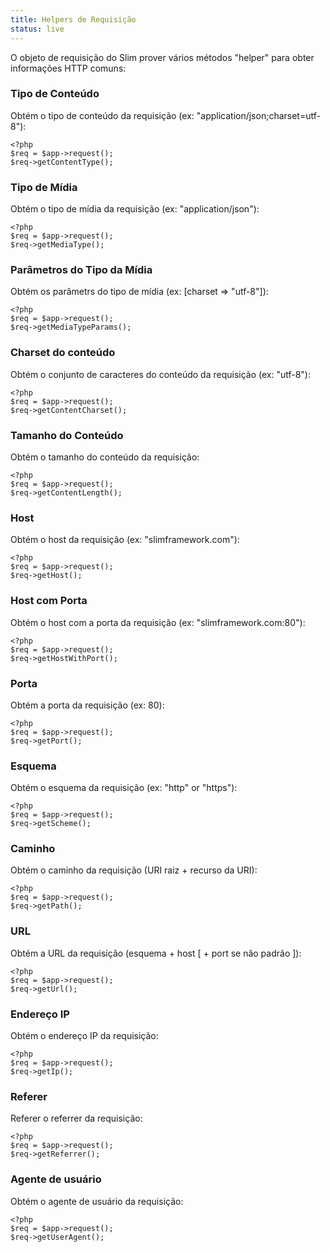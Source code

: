 ```yaml
---
title: Helpers de Requisição
status: live
---
```


O objeto de requisição do Slim prover vários métodos "helper" para obter informações HTTP comuns:

### Tipo de Conteúdo

Obtém o tipo de conteúdo da requisição (ex: "application/json;charset=utf-8"):

    <?php
    $req = $app->request();
    $req->getContentType();

### Tipo de Mídia

Obtém o tipo de mídia da requisição (ex: "application/json"):

    <?php
    $req = $app->request();
    $req->getMediaType();

### Parâmetros do Tipo da Mídia

Obtém os parâmetrs do tipo de mídia (ex: [charset => "utf-8"]):

    <?php
    $req = $app->request();
    $req->getMediaTypeParams();

### Charset do conteúdo

Obtém o conjunto de caracteres do conteúdo da requisição (ex: "utf-8"):

    <?php
    $req = $app->request();
    $req->getContentCharset();

### Tamanho do Conteúdo

Obtém o tamanho do conteúdo da requisição:

    <?php
    $req = $app->request();
    $req->getContentLength();

### Host

Obtém o host da requisição (ex: "slimframework.com"):

    <?php
    $req = $app->request();
    $req->getHost();

### Host com Porta

Obtém o host com a porta da requisição (ex: "slimframework.com:80"):

    <?php
    $req = $app->request();
    $req->getHostWithPort();

### Porta

Obtém a porta da requisição (ex: 80):

    <?php
    $req = $app->request();
    $req->getPort();

### Esquema

Obtém o esquema da requisição (ex: "http" or "https"):

    <?php
    $req = $app->request();
    $req->getScheme();

### Caminho

Obtém o caminho da requisição (URI raiz + recurso da URI):

    <?php
    $req = $app->request();
    $req->getPath();

### URL

Obtém a URL da requisição (esquema + host [ + port se não padrão ]):

    <?php
    $req = $app->request();
    $req->getUrl();

### Endereço IP

Obtém o endereço IP da requisição:

    <?php
    $req = $app->request();
    $req->getIp();

### Referer

Referer o referrer da requisição:

    <?php
    $req = $app->request();
    $req->getReferrer();

### Agente de usuário

Obtém o agente de usuário da requisição:

    <?php
    $req = $app->request();
    $req->getUserAgent();
